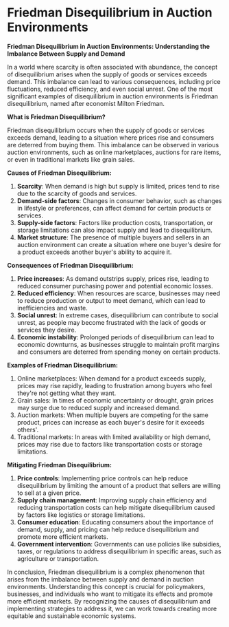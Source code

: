 # Friedman Disequilibrium in Auction Environments

**Friedman Disequilibrium in Auction Environments: Understanding the Imbalance Between Supply and Demand**

In a world where scarcity is often associated with abundance, the concept of disequilibrium arises when the supply of goods or services exceeds demand. This imbalance can lead to various consequences, including price fluctuations, reduced efficiency, and even social unrest. One of the most significant examples of disequilibrium in auction environments is Friedman disequilibrium, named after economist Milton Friedman.

**What is Friedman Disequilibrium?**

Friedman disequilibrium occurs when the supply of goods or services exceeds demand, leading to a situation where prices rise and consumers are deterred from buying them. This imbalance can be observed in various auction environments, such as online marketplaces, auctions for rare items, or even in traditional markets like grain sales.

**Causes of Friedman Disequilibrium:**

1. **Scarcity**: When demand is high but supply is limited, prices tend to rise due to the scarcity of goods and services.
2. **Demand-side factors**: Changes in consumer behavior, such as changes in lifestyle or preferences, can affect demand for certain products or services.
3. **Supply-side factors**: Factors like production costs, transportation, or storage limitations can also impact supply and lead to disequilibrium.
4. **Market structure**: The presence of multiple buyers and sellers in an auction environment can create a situation where one buyer's desire for a product exceeds another buyer's ability to acquire it.

**Consequences of Friedman Disequilibrium:**

1. **Price increases**: As demand outstrips supply, prices rise, leading to reduced consumer purchasing power and potential economic losses.
2. **Reduced efficiency**: When resources are scarce, businesses may need to reduce production or output to meet demand, which can lead to inefficiencies and waste.
3. **Social unrest**: In extreme cases, disequilibrium can contribute to social unrest, as people may become frustrated with the lack of goods or services they desire.
4. **Economic instability**: Prolonged periods of disequilibrium can lead to economic downturns, as businesses struggle to maintain profit margins and consumers are deterred from spending money on certain products.

**Examples of Friedman Disequilibrium:**

1. Online marketplaces: When demand for a product exceeds supply, prices may rise rapidly, leading to frustration among buyers who feel they're not getting what they want.
2. Grain sales: In times of economic uncertainty or drought, grain prices may surge due to reduced supply and increased demand.
3. Auction markets: When multiple buyers are competing for the same product, prices can increase as each buyer's desire for it exceeds others'.
4. Traditional markets: In areas with limited availability or high demand, prices may rise due to factors like transportation costs or storage limitations.

**Mitigating Friedman Disequilibrium:**

1. **Price controls**: Implementing price controls can help reduce disequilibrium by limiting the amount of a product that sellers are willing to sell at a given price.
2. **Supply chain management**: Improving supply chain efficiency and reducing transportation costs can help mitigate disequilibrium caused by factors like logistics or storage limitations.
3. **Consumer education**: Educating consumers about the importance of demand, supply, and pricing can help reduce disequilibrium and promote more efficient markets.
4. **Government intervention**: Governments can use policies like subsidies, taxes, or regulations to address disequilibrium in specific areas, such as agriculture or transportation.

In conclusion, Friedman disequilibrium is a complex phenomenon that arises from the imbalance between supply and demand in auction environments. Understanding this concept is crucial for policymakers, businesses, and individuals who want to mitigate its effects and promote more efficient markets. By recognizing the causes of disequilibrium and implementing strategies to address it, we can work towards creating more equitable and sustainable economic systems.
